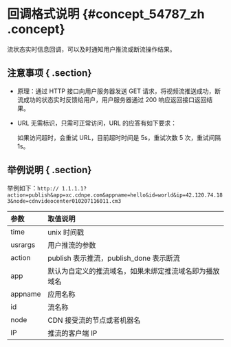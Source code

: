 # 回调格式说明 {#concept_54787_zh .concept}

流状态实时信息回调，可以及时通知用户推流或断流操作结果。

## 注意事项 { .section}

-   原理：通过 HTTP 接口向用户服务器发送 GET 请求，将视频流推送成功，断流成功的状态实时反馈给用户，用户服务器通过 200 响应返回接口返回结果。

-   URL 无需标识，只需可正常访问，URL 的应答有如下要求：

    如果访问超时，会重试 URL，目前超时时间是 5s，重试次数 5 次，重试间隔 1s。


## 举例说明 { .section}

举例如下：`http:// 1.1.1.1?action=publish&app=xc.cdnpe.com&appname=hello&id=world&ip=42.120.74.183&node=cdnvideocenter010207116011.cm3`

|参数|取值说明|
|:-|:---|
|time|unix 时间戳|
|usrargs|用户推流的参数|
|action|publish 表示推流，publish\_done 表示断流|
|app|默认为自定义的推流域名，如果未绑定推流域名即为播放域名|
|appname|应用名称|
|id|流名称|
|node|CDN 接受流的节点或者机器名|
|IP|推流的客户端 IP|

